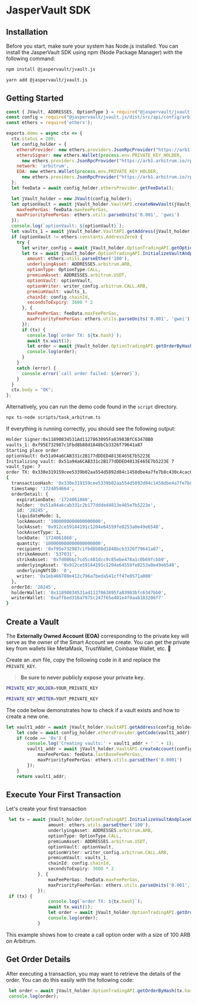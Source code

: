 # JasperVault SDK

## Installation

Before you start, make sure your system has Node.js installed. You can install the JasperVault SDK using npm (Node Package Manager) with the following command:

```bash
npm install @jaspervault/jvault.js
```

```bash
yarn add @jaspervault/jvault.js
```

## Getting Started

```javascript 
const { JVault, ADDRESSES, OptionType } = require("@jaspervault/jvault.js");
const config = require("@jaspervault/jvault.js/dist/src/api/config/arbitrum.json");
const ethers = require('ethers');

exports.demo = async ctx => {
  ctx.status = 200;
  let config_holder = {
    ethersProvider: new ethers.providers.JsonRpcProvider("https://arb1.arbitrum.io/rpc"),
    ethersSigner: new ethers.Wallet(process.env.PRIVATE_KEY_HOLDER,
      new ethers.providers.JsonRpcProvider("https://arb1.arbitrum.io/rpc")),
    network: 'arbitrum',
    EOA: new ethers.Wallet(process.env.PRIVATE_KEY_HOLDER,
      new ethers.providers.JsonRpcProvider("https://arb1.arbitrum.io/rpc")).address
  };
  let feeData = await config_holder.ethersProvider.getFeeData();

  let jVault_holder = new JVault(config_holder);
  let optionVault = await jVault_holder.VaultAPI.createNewVault(jVault_holder.EOA, {
    maxFeePerGas: feeData.maxFeePerGas,
    maxPriorityFeePerGas: ethers.utils.parseUnits('0.001', 'gwei')
  });
  console.log(`optionVault: ${optionVault}`);
  let vaults_1 = await jVault_holder.VaultAPI.getAddress(jVault_holder.EOA, 1);
  if (optionVault != ethers.constants.AddressZero) {
    try {
      let writer_config = await jVault_holder.OptionTradingAPI.getOptionWriterSettings();
      let tx = await jVault_holder.OptionTradingAPI.InitializeVaultAndplaceOrder({
        amount: ethers.utils.parseEther('100'),
        underlyingAsset: ADDRESSES.arbitrum.ARB,
        optionType: OptionType.CALL,
        premiumAsset: ADDRESSES.arbitrum.USDT,
        optionVault: optionVault,
        optionWriter: writer_config.arbitrum.CALL.ARB,
        premiumVault: vaults_1,
        chainId: config.chainId,
        secondsToExpiry: 3600 * 2
      }, {
        maxFeePerGas: feeData.maxFeePerGas,
        maxPriorityFeePerGas: ethers.utils.parseUnits('0.001', 'gwei')
      });
      if (tx) {
        console.log(`order TX: ${tx.hash}`);
        await tx.wait(1);
        let order = await jVault_holder.OptionTradingAPI.getOrderByHash(tx.hash);
        console.log(order);
      }
    }
    catch (error) {
      console.error(`call order failed: ${error}`);
    }
  }
  ctx.body = "OK";
};
```

Alternatively, you can run the demo code found in the `script` directory.

```bash
npx ts-node scripts/task_arbitrum.ts
```

If everything is running correctly, you should see the following output:

```bash
Holder Signer:0x11890834531Ad1127863895Fa83983BfC6347BB0
vaults_1: 0xf95E732987c1Fbd8b88d1848bCb3326f79641a87
Starting place order
optionVault: 0x51a94a6CAB331c2B177dDDED4813E465E7b5223E
Initializing vault: 0x51a94a6CAB331c2B177dDDED4813E465E7b5223E 7
vault_type: 7
order TX: 0x330e319159cee5339b02aa554d5892d84c1458dbe4a7fe7b8c430c4cac6f2847
{
  transactionHash: '0x330e319159cee5339b02aa554d5892d84c1458dbe4a7fe7b8c430c4cac6f2847',
  timestamp: '1724054664',
  orderDetail: {
    expirationDate: '1724061860',
    holder: '0x51a94a6cab331c2b177ddded4813e465e7b5223e',
    id: '28245',
    liquidateMode: 1,
    lockAmount: '1000000000000000000',
    lockAsset: '0x912ce59144191c1204e64559fe8253a0e49e6548',
    lockAssetType: 1,
    lockDate: '1724061860',
    quantity: '100000000000000000000',
    recipient: '0xf95e732987c1fbd8b88d1848bcb3326f79641a87',
    strikeAmount: '537031',
    strikeAsset: '0xfd086bc7cd5c481dcc9c85ebe478a1c0b69fcbb9',
    underlyingAsset: '0x912ce59144191c1204e64559fe8253a0e49e6548',
    underlyingNftID: '0',
    writer: '0x1eb466780e412c796a7beda541cff47e0571a000'
  },
  orderId: '28245',
  holderWallet: '0x11890834531ad1127863895fa83983bfc6347bb0',
  writerWallet: '0xaff6ed316a7975c247f65e401e4f0aab183206f7'
}
```

## Create a Vault

The **Externally Owned Account (EOA)** corresponding to the private key will serve as the owner of the Smart Account we create. You can get the private key from wallets like MetaMask, TrustWallet, Coinbase Wallet, etc. 🔑

Create an .evn file, copy the following code in it and replace the `PRIVATE_KEY`.

> **Be sure to never publicly expose your private key.**

```bash
PRIVATE_KEY_HOLDER=YOUR_PRIVATE_KEY

PRIVATE_KEY_WRITER=YOUT_PRIVATE_KEY
```

The code below demonstrates how to check if a vault exists and how to create a new one.

```typescript
let vault1_addr = await jVault_holder.VaultAPI.getAddress(config_holder.EOA, 1);
    let code = await config_holder.ethersProvider.getCode(vault1_addr);
    if (code == '0x') {
        console.log('Creating vaults:' + vault1_addr + ' ' + 1);
        vault1_addr = await jVault_holder.VaultAPI.createAccount(config_holder.EOA, 1, {
            maxFeePerGas: feeData.lastBaseFeePerGas,
            maxPriorityFeePerGas: ethers.utils.parseEther('0.0001')
        });
    }
    return vault1_addr;
```

## Execute Your First Transaction

Let's create your first transaction

```typescript
 let tx = await jVault_holder.OptionTradingAPI.InitializeVaultAndplaceOrder({
                amount: ethers.utils.parseEther('100'),
                underlyingAsset: ADDRESSES.arbitrum.ARB,
                optionType: OptionType.CALL,
                premiumAsset: ADDRESSES.arbitrum.USDT,
                optionVault: optionVault,
                optionWriter: writer_config.arbitrum.CALL.ARB,
                premiumVault: vaults_1,
                chainId: config.chainId,
                secondsToExpiry: 3600 * 2
            }, {
                maxFeePerGas: feeData.maxFeePerGas,
                maxPriorityFeePerGas: ethers.utils.parseUnits('0.001', 'gwei')
            });
 if (tx) {
                console.log(`order TX: ${tx.hash}`);
                await tx.wait(1);
                let order = await jVault_holder.OptionTradingAPI.getOrderByHash(tx.hash);
                console.log(order);
            }
```

This example shows how to create a call option order with a size of 100 ARB on Arbitrum.

## Get Order Details

After executing a transaction, you may want to retrieve the details of the order. You can do this easily with the following code:

```typescript
 let order = await jVault_holder.OptionTradingAPI.getOrderByHash(tx.hash);
 console.log(order);

```
